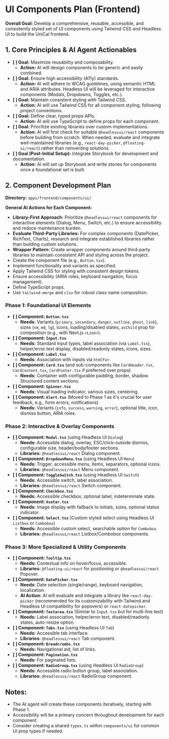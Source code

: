 <!-- filepath: /Users/canh/Projects/Personals/UniCal/apps/frontend/components/ui/UI_COMPONENTS_PLAN.md -->
# UI Components Plan (Frontend)

**Overall Goal:** Develop a comprehensive, reusable, accessible, and consistently styled set of UI components using Tailwind CSS and Headless UI to build the UniCal frontend.

## 1. Core Principles & AI Agent Actionables

*   **[ ] Goal:** Maximize reusability and composability.
    *   **Action:** AI will design components to be generic and easily combined.
*   **[ ] Goal:** Ensure high accessibility (A11y) standards.
    *   **Action:** AI will adhere to WCAG guidelines, using semantic HTML and ARIA attributes. Headless UI will be leveraged for interactive components (Modals, Dropdowns, Toggles, etc.).
*   **[ ] Goal:** Maintain consistent styling with Tailwind CSS.
    *   **Action:** AI will use Tailwind CSS for all component styling, following project conventions.
*   **[ ] Goal:** Define clear, typed props APIs.
    *   **Action:** AI will use TypeScript to define props for each component.
*   **[ ] Goal:** Prioritize existing libraries over custom implementations.
    *   **Action:** AI will first check for suitable `@headlessui/react` components before building from scratch. When needed, evaluate and integrate well-maintained libraries (e.g., `react-day-picker`, `@floating-ui/react`) rather than reinventing solutions.
*   **[ ] Goal (Post-Initial Setup):** Integrate Storybook for development and documentation.
    *   **Action:** AI will set up Storybook and write stories for components once a foundational set is built.

## 2. Component Development Plan

**Directory:** `apps/frontend/components/ui/`

**General AI Actions for Each Component:**
*   **Library-First Approach:** Prioritize `@headlessui/react` components for interactive elements (Dialog, Menu, Switch, etc.) to ensure accessibility and reduce maintenance burden.
*   **Evaluate Third-Party Libraries:** For complex components (DatePicker, RichText, Charts), research and integrate established libraries rather than building custom solutions.
*   **Wrapper Pattern:** Create wrapper components around third-party libraries to maintain consistent API and styling across the project.
*   Create the component file (e.g., `Button.tsx`).
*   Implement functionality and variants as specified.
*   Apply Tailwind CSS for styling with consistent design tokens.
*   Ensure accessibility (ARIA roles, keyboard navigation, focus management).
*   Define TypeScript props.
*   Use `tailwind-merge` and `clsx` for robust class name composition.

### Phase 1: Foundational UI Elements

*   **[ ] Component: `Button.tsx`**
    *   **Needs:** Variants (`primary`, `secondary`, `danger`, `outline`, `ghost`, `link`), sizes (`sm`, `md`, `lg`), icons, loading/disabled states, `asChild` prop for composition (e.g., with Next.js `<Link>`).
*   **[ ] Component: `Input.tsx`**
    *   **Needs:** Standard input types, label association (via `Label.tsx`), helper/error text display, disabled/readonly states, icons, sizes.
*   **[ ] Component: `Label.tsx`**
    *   **Needs:** Association with inputs via `htmlFor`.
*   **[ ] Component: `Card.tsx`** (and sub-components like `CardHeader.tsx`, `CardContent.tsx`, `CardFooter.tsx` if preferred over props)
    *   **Needs:** Container with configurable padding, border, shadow. Structured content sections.
*   **[ ] Component: `Spinner.tsx`**
    *   **Needs:** Visual loading indicator, various sizes, centering.
*   **[ ] Component: `Alert.tsx`** (Moved to Phase 1 as it's crucial for user feedback, e.g., form errors, notifications)
    *   **Needs:** Variants (`info`, `success`, `warning`, `error`), optional title, icon, dismiss button, ARIA roles.

### Phase 2: Interactive & Overlay Components

*   **[ ] Component: `Modal.tsx`** (using Headless UI `Dialog`)
    *   **Needs:** Accessible dialog, overlay, ESC/click-outside dismiss, configurable size, header/body/footer sections.
    *   **Libraries:** `@headlessui/react` Dialog component.
*   **[ ] Component: `DropdownMenu.tsx`** (using Headless UI `Menu`)
    *   **Needs:** Trigger, accessible menu, items, separators, optional icons.
    *   **Libraries:** `@headlessui/react` Menu component.
*   **[ ] Component: `ToggleSwitch.tsx`** (using Headless UI `Switch`)
    *   **Needs:** Accessible switch, label association.
    *   **Libraries:** `@headlessui/react` Switch component.
*   **[ ] Component: `Checkbox.tsx`**
    *   **Needs:** Accessible checkbox, optional label, indeterminate state.
*   **[ ] Component: `Avatar.tsx`**
    *   **Needs:** Image display with fallback to initials, sizes, optional status indicator.
*   **[ ] Component: `Select.tsx`** (Custom styled select using Headless UI `Listbox` or `Combobox`)
    *   **Needs:** Accessible custom select, searchable option for `Combobox`.
    *   **Libraries:** `@headlessui/react` Listbox/Combobox components.

### Phase 3: More Specialized & Utility Components

*   **[ ] Component: `Tooltip.tsx`**
    *   **Needs:** Contextual info on hover/focus, accessible.
    *   **Libraries:** `@floating-ui/react` for positioning or `@headlessui/react` Popover.
*   **[ ] Component: `DatePicker.tsx`**
    *   **Needs:** Date selection (single/range), keyboard navigation, localization.
    *   **AI Action:** AI will evaluate and integrate a library like `react-day-picker` (recommended for its customizability with Tailwind and Headless UI compatibility for popovers) or `react-datepicker`.
*   **[ ] Component: `Textarea.tsx`** (Similar to `Input.tsx` but for multi-line text)
    *   **Needs:** Label association, helper/error text, disabled/readonly states, auto-resize option.
*   **[ ] Component: `Tabs.tsx`** (using Headless UI `Tab`)
    *   **Needs:** Accessible tab interface.
    *   **Libraries:** `@headlessui/react` Tab component.
*   **[ ] Component: `Breadcrumbs.tsx`**
    *   **Needs:** Navigational aid, list of links.
*   **[ ] Component: `Pagination.tsx`**
    *   **Needs:** For paginated lists.
*   **[ ] Component: `RadioGroup.tsx`** (using Headless UI `RadioGroup`)
    *   **Needs:** Accessible radio button group, label association.
    *   **Libraries:** `@headlessui/react` RadioGroup component.


## Notes:
*   The AI agent will create these components iteratively, starting with Phase 1.
*   Accessibility will be a primary concern throughout development for each component.
*   Consider creating a shared `types.ts` within `components/ui` for common UI prop types if needed.
